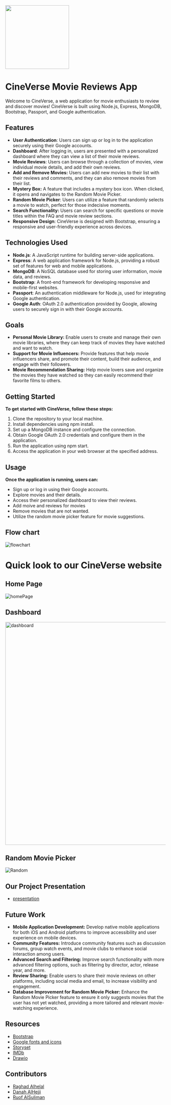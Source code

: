 <img src="https://github.com/DanaMo716/CineVerse-Wep-App/assets/118277115/74e825ae-e51a-414d-9715-358b0b96ebd1" width="200" height="200" />

# CineVerse Movie Reviews App

Welcome to CineVerse, a web application for movie enthusiasts to review and discover movies! CineVerse is built using Node.js, Express, MongoDB, Bootstrap, Passport, and Google authentication.

## Features

- **User Authentication**: Users can sign up or log in to the application securely using their Google accounts.
- **Dashboard**: After logging in, users are presented with a personalized dashboard where they can view a list of their movie reviews.
- **Movie Reviews**: Users can browse through a collection of movies, view individual movie details, and add their own reviews.
- **Add and Remove Movies:** Users can add new movies to their list with their reviews and comments, and they can also remove movies from their list.
- **Mystery Box:** A feature that includes a mystery box icon. When clicked, it opens and navigates to the Random Movie Picker.
- **Random Movie Picker**: Users can utilize a feature that randomly selects a movie to watch, perfect for those indecisive moments.
- **Search Functionality:** Users can search for specific questions or movie titles within the FAQ and movie review sections.
- **Responsive Design**: CineVerse is designed with Bootstrap, ensuring a responsive and user-friendly experience across devices.

## Technologies Used

- **Node.js**: A JavaScript runtime for building server-side applications.
- **Express**: A web application framework for Node.js, providing a robust set of features for web and mobile applications.
- **MongoDB**: A NoSQL database used for storing user information, movie data, and reviews.
- **Bootstrap**: A front-end framework for developing responsive and mobile-first websites.
- **Passport**: An authentication middleware for Node.js, used for integrating Google authentication.
- **Google Auth**: OAuth 2.0 authentication provided by Google, allowing users to securely sign in with their Google accounts.


## Goals 
- **Personal Movie Library:** Enable users to create and manage their own movie libraries, where they can keep track of movies they have watched and want to watch.
- **Support for Movie Influencers:** Provide features that help movie influencers share, and promote their content, build their audience, and engage with their followers.
- **Movie Recommendation Sharing:** Help movie lovers save and organize the movies they have watched so they can easily recommend their favorite films to others.




## Getting Started
**To get started with CineVerse, follow these steps:**
1. Clone the repository to your local machine.
2. Install dependencies using npm install.
3. Set up a MongoDB instance and configure the connection.
4. Obtain Google OAuth 2.0 credentials and configure them in the application.
5. Run the application using npm start.
6. Access the application in your web browser at the specified address.

## Usage
**Once the application is running, users can:**
- Sign up or log in using their Google accounts.
- Explore movies and their details.
- Access their personalized dashboard to view their reviews.
- Add moive and reviews for movies
- Remove movies that are not wanted.
- Utilize the random movie picker feature for movie suggestions.

## Flow chart

![flowchart](https://github.com/DanaMo716/CineVerse-Wep-App/assets/118277115/64ae6915-48ab-4a22-a683-2efc9ca6823f)


# Quick look to our CineVerse website
## Home Page


![homePage](https://github.com/DanaMo716/CineVerse-Wep-App/assets/118277115/85bfbb69-f31b-4d10-b34a-7b775a099d99)



## Dashboard
<img width="700" alt="dashboard" src="https://github.com/DanaMo716/CineVerse-Wep-App/assets/118277115/e97fdfde-5ba5-4bf4-9694-60b2497eec6a">


## Random Movie Picker
![Random](https://github.com/DanaMo716/CineVerse-Wep-App/assets/118277115/d600d814-a363-4d4e-98af-0cd8e9451563)

## Our Project Presentation

- [presentation](https://www.canva.com/design/DAGEwNOZszo/gjLqVBuI8-XsIKiTJYJQYA/view?utm_content=DAGEwNOZszo&utm_campaign=designshare&utm_medium=link&utm_source=editor)


## Future Work
- **Mobile Application Development:** Develop native mobile applications for both iOS and Android platforms to improve accessibility and user experience on mobile devices.
- **Community Features:** Introduce community features such as discussion forums, group watch events, and movie clubs to enhance social interaction among users.
- **Advanced Search and Filtering:** Improve search functionality with more advanced filtering options, such as filtering by director, actor, release year, and more.
- **Review Sharing:** Enable users to share their movie reviews on other platforms, including social media and email, to increase visibility and engagement.
- **Database Improvement for Random Movie Picker:** Enhance the Random Movie Picker feature to ensure it only suggests movies that the user has not yet watched, providing a more tailored and relevant movie-watching experience.


## Resources
- [Bootstrap](https://getbootstrap.com/)
- [Google fonts and icons](https://fonts.google.com/icons)
- [Storyset](https://storyset.com/)
- [IMDb](https://www.imdb.com/)
- [Drawio](https://www.drawio.com/)

  
  


## Contributors
- [Raghad Alhelal](https://github.com/Raghadlh)
- [Danah AlHejji](https://github.com/DanaMo716)
- [Ruof AlSuliman](https://github.com/ruofio)
